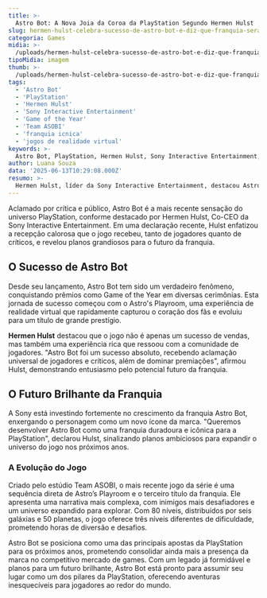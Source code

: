 ```yaml
---
title: >-
  Astro Bot: A Nova Joia da Coroa da PlayStation Segundo Hermen Hulst
slug: hermen-hulst-celebra-sucesso-de-astro-bot-e-diz-que-franquia-sera-pilar-do-futuro-da-playstation
categoria: Games
midia: >-
  /uploads/hermen-hulst-celebra-sucesso-de-astro-bot-e-diz-que-franquia-sera-pilar-do-futuro-da-playstation-thumb.jpg
tipoMidia: imagem
thumb: >-
  /uploads/hermen-hulst-celebra-sucesso-de-astro-bot-e-diz-que-franquia-sera-pilar-do-futuro-da-playstation-thumb.jpg
tags:
  - 'Astro Bot'
  - 'PlayStation'
  - 'Hermen Hulst'
  - 'Sony Interactive Entertainment'
  - 'Game of the Year'
  - 'Team ASOBI'
  - 'franquia icnica'
  - 'jogos de realidade virtual'
keywords: >-
  Astro Bot, PlayStation, Hermen Hulst, Sony Interactive Entertainment, Game of the Year, Team ASOBI, franquia icônica, jogos de realidade virtual
author: Luana Souza
data: '2025-06-13T10:29:08.000Z'
resumo: >-
  Hermen Hulst, líder da Sony Interactive Entertainment, destacou Astro Bot como um marco do sucesso recente da PlayStation, apontando-o como futuro ícone da marca. O jogo, que evoluiu de uma experiência de realidade virtual, agora almeja tornar-se uma franquia icônica.
---
```


Aclamado por crítica e público, Astro Bot é a mais recente sensação do universo PlayStation, conforme destacado por Hermen Hulst, Co-CEO da Sony Interactive Entertainment. Em uma declaração recente, Hulst enfatizou a recepção calorosa que o jogo recebeu, tanto de jogadores quanto de críticos, e revelou planos grandiosos para o futuro da franquia.

## O Sucesso de Astro Bot

Desde seu lançamento, Astro Bot tem sido um verdadeiro fenômeno, conquistando prêmios como Game of the Year em diversas cerimônias. Esta jornada de sucesso começou com o Astro's Playroom, uma experiência de realidade virtual que rapidamente capturou o coração dos fãs e evoluiu para um título de grande prestígio.

**Hermen Hulst** destacou que o jogo não é apenas um sucesso de vendas, mas também uma experiência rica que ressoou com a comunidade de jogadores. "Astro Bot foi um sucesso absoluto, recebendo aclamação universal de jogadores e críticos, além de dominar premiações", afirmou Hulst, demonstrando entusiasmo pelo potencial futuro da franquia.

## O Futuro Brilhante da Franquia

A Sony está investindo fortemente no crescimento da franquia Astro Bot, enxergando o personagem como um novo ícone da marca. "Queremos desenvolver Astro Bot como uma franquia duradoura e icônica para a PlayStation", declarou Hulst, sinalizando planos ambiciosos para expandir o universo do jogo nos próximos anos.

### A Evolução do Jogo

Criado pelo estúdio Team ASOBI, o mais recente jogo da série é uma sequência direta de Astro’s Playroom e o terceiro título da franquia. Ele apresenta uma narrativa mais complexa, com inimigos mais desafiadores e um universo expandido para explorar. Com 80 níveis, distribuídos por seis galáxias e 50 planetas, o jogo oferece três níveis diferentes de dificuldade, prometendo horas de diversão e desafios.

Astro Bot se posiciona como uma das principais apostas da PlayStation para os próximos anos, prometendo consolidar ainda mais a presença da marca no competitivo mercado de games. Com um legado já formidável e planos para um futuro brilhante, Astro Bot está pronto para assumir seu lugar como um dos pilares da PlayStation, oferecendo aventuras inesquecíveis para jogadores ao redor do mundo.
